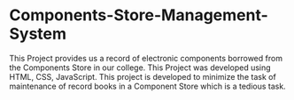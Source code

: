 # Components-Store-Management-System
This Project provides us a record of electronic components borrowed from the Components Store in our college. This Project was developed using HTML, CSS, JavaScript. This project is developed to minimize the task of maintenance of record books in a Component Store which is a tedious task.
